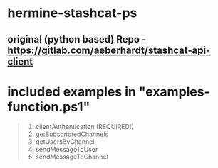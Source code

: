 # hermine-stashcat-ps
## original (python based) Repo - https://gitlab.com/aeberhardt/stashcat-api-client
# included examples in "examples-function.ps1"

>1. clientAuthentication (REQUIRED!)
>2. getSubscribtedChannels 
>3. getUsersByChannel 
>4. sendMessageToUser 
>5. sendMessageToChannel
